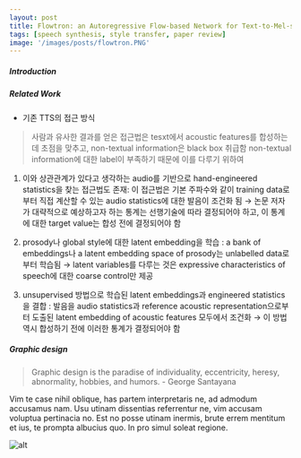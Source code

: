 ```yaml
---
layout: post
title: Flowtron: an Autoregressive Flow-based Network for Text-to-Mel-spectrogram Synthesis
tags: [speech synthesis, style transfer, paper review]
image: '/images/posts/flowtron.PNG'
---
```





##### Introduction

##### Related Work

* 기존 TTS의 접근 방식
> 사람과 유사한 결과를 얻은 접근법은 tesxt에서 acoustic features를 합성하는데 초점을 맞추고, non-textual information은 black box 취급함
> non-textual information에 대한 label이 부족하기 때문에 이를 다루기 위하여

1.  이와 상관관계가 있다고 생각하는 audio를 기반으로 hand-engineered statistics을 찾는 접근법도 존재: 이 접근법은 기본 주파수와 같이 training data로부터 직접 계산할 수 있는 audio statistics에 대한 발음이 조건화 됨
 → 논문 저자가 대략적으로 예상하고자 하는 통계는 선행기술에 따라 결정되어야 하고, 이 통계에 대한 target value는 합성 전에 결정되어야 함
 
2.  prosody나 global style에 대한 latent embedding을 학습 : a bank of embeddings나 a latent embedding space of prosody는 unlabelled data로부터 학습됨
 → latent variables를 다루는 것은 expressive characteristics of speech에 대한 coarse control만 제공
 
3. unsupervised 방법으로 학습된 latent embeddings과 engineered statistics을 결합 : 발음을 audio statistics과 reference acoustic representation으로부터 도출된 latent embedding of acoustic features 모두에서 조건화
 → 이 방법 역시 합성하기 전에 이러한 통계가 결정되어야 함

##### Graphic design

> Graphic design is the paradise of individuality, eccentricity, heresy, abnormality, hobbies, and humors. - George Santayana

Vim te case nihil oblique, has partem interpretaris ne, ad admodum accusamus nam. Usu utinam dissentias referrentur ne, vim accusam voluptua pertinacia no. Est no posse utinam inermis, brute errem mentitum et ius, te prompta albucius quo. In pro simul soleat regione.

![alt](https://images.unsplash.com/photo-1433785567155-bf5530cab72c?ixlib=rb-0.3.5&q=80&fm=jpg&crop=entropy&w=1080&fit=max&s=1348aea714b9493fa61a09a8c01113e6)



